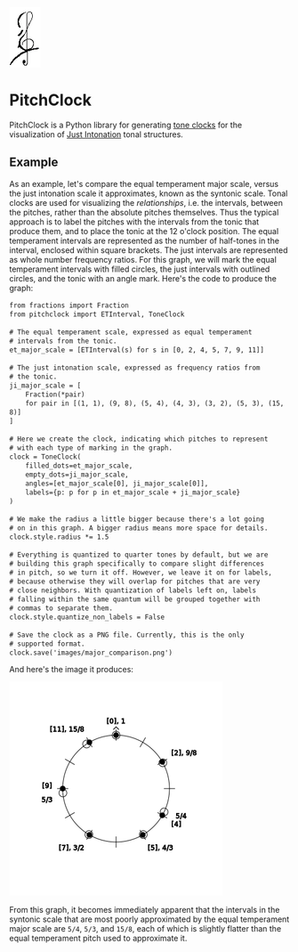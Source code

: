 ![PitchClock Logo](images/pitchclock.png)

# PitchClock

PitchClock is a Python library for generating 
[tone clocks](https://en.wikipedia.org/wiki/Tone_Clock) for the
visualization of
[Just Intonation](https://en.wikipedia.org/wiki/Just_intonation)
tonal structures.

## Example

As an example, let's compare the equal temperament major scale, 
versus the just intonation scale it approximates, known as the
syntonic scale. Tonal clocks are used for visualizing the 
*relationships*, i.e. the intervals, between the pitches, rather
than the absolute pitches themselves. Thus the typical approach is
to label the pitches with the intervals from the tonic that produce
them, and to place the tonic at the 12 o'clock position. The equal
temperament intervals are represented as the number of half-tones
in the interval, enclosed within square brackets. The just intervals
are represented as whole number frequency ratios. For this graph,
we will mark the equal temperament intervals with filled circles,
the just intervals with outlined circles, and the tonic with an
angle mark. Here's the code to produce the graph:

    from fractions import Fraction
    from pitchclock import ETInterval, ToneClock

    # The equal temperament scale, expressed as equal temperament
    # intervals from the tonic.
    et_major_scale = [ETInterval(s) for s in [0, 2, 4, 5, 7, 9, 11]]
    
    # The just intonation scale, expressed as frequency ratios from 
    # the tonic.
    ji_major_scale = [
        Fraction(*pair) 
        for pair in [(1, 1), (9, 8), (5, 4), (4, 3), (3, 2), (5, 3), (15, 8)]
    ]
    
    # Here we create the clock, indicating which pitches to represent 
    # with each type of marking in the graph. 
    clock = ToneClock(
        filled_dots=et_major_scale, 
        empty_dots=ji_major_scale, 
        angles=[et_major_scale[0], ji_major_scale[0]], 
        labels={p: p for p in et_major_scale + ji_major_scale}
    )
    
    # We make the radius a little bigger because there's a lot going
    # on in this graph. A bigger radius means more space for details.
    clock.style.radius *= 1.5
    
    # Everything is quantized to quarter tones by default, but we are
    # building this graph specifically to compare slight differences
    # in pitch, so we turn it off. However, we leave it on for labels,
    # because otherwise they will overlap for pitches that are very
    # close neighbors. With quantization of labels left on, labels
    # falling within the same quantum will be grouped together with
    # commas to separate them.
    clock.style.quantize_non_labels = False
    
    # Save the clock as a PNG file. Currently, this is the only
    # supported format. 
    clock.save('images/major_comparison.png')

And here's the image it produces:

![Major Scale Comparison](images/major_comparison.png)

From this graph, it becomes immediately apparent that the intervals in 
the syntonic scale that are most poorly approximated by the equal
temperament major scale are `5/4`, `5/3`, and `15/8`, each of which
is slightly flatter than the equal temperament pitch used to approximate
it. 
